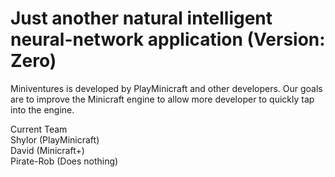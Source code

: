 # Just another natural intelligent neural-network application (Version: Zero)

Miniventures is developed by PlayMinicraft and other developers. Our goals are to improve the Minicraft engine to allow more developer to quickly tap into the engine.

Current Team<br>
Shylor (PlayMinicraft)<br>
David (Minicraft+)<br>
Pirate-Rob (Does nothing)
